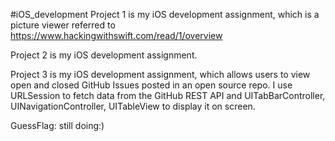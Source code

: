 #iOS_development
Project 1 is my iOS development assignment, which is a picture viewer referred to https://www.hackingwithswift.com/read/1/overview

Project 2 is my iOS development assignment.

Project 3 is my iOS development assignment, which allows users to view open and closed GitHub Issues posted in an open source repo. I use URLSession to fetch data from the GitHub REST API and UITabBarController, UINavigationController, UITableView to display it on screen.

GuessFlag: still doing:)
